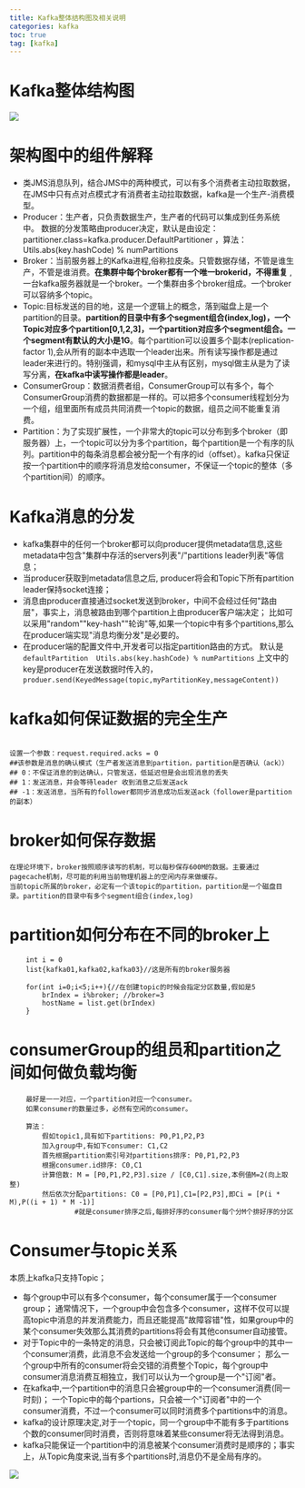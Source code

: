 ```yaml
---
title: Kafka整体结构图及相关说明
categories: kafka   
toc: true  
tag: [kafka]
---
```



# Kafka整体结构图

![](http://ols7leonh.bkt.clouddn.com//assert/img/bigdata/kafka/structure/1.png)

 

# 架构图中的组件解释
* 类JMS消息队列，结合JMS中的两种模式，可以有多个消费者主动拉取数据，在JMS中只有点对点模式才有消费者主动拉取数据，kafka是一个生产-消费模型。
* Producer：生产者，只负责数据生产，生产者的代码可以集成到任务系统中。  数据的分发策略由producer决定，默认是由设定：partitioner.class=kafka.producer.DefaultPartitioner ，算法：Utils.abs(key.hashCode) % numPartitions
* Broker：当前服务器上的Kafka进程,俗称拉皮条。只管数据存储，不管是谁生产，不管是谁消费。**在集群中每个broker都有一个唯一brokerid，不得重复** ,一台kafka服务器就是一个broker。一个集群由多个broker组成。一个broker可以容纳多个topic。
* Topic:目标发送的目的地，这是一个逻辑上的概念，落到磁盘上是一个partition的目录。**partition的目录中有多个segment组合(index,log)，一个Topic对应多个partition[0,1,2,3]，一个partition对应多个segment组合。一个segment有默认的大小是1G**。每个partition可以设置多个副本(replication-factor 1),会从所有的副本中选取一个leader出来。所有读写操作都是通过leader来进行的。特别强调，和mysql中主从有区别，mysql做主从是为了读写分离，**在kafka中读写操作都是leader**。
* ConsumerGroup：数据消费者组，ConsumerGroup可以有多个，每个ConsumerGroup消费的数据都是一样的。可以把多个consumer线程划分为一个组，组里面所有成员共同消费一个topic的数据，组员之间不能重复消费。
* Partition：为了实现扩展性，一个非常大的topic可以分布到多个broker（即服务器）上，一个topic可以分为多个partition，每个partition是一个有序的队列。partition中的每条消息都会被分配一个有序的id（offset）。kafka只保证按一个partition中的顺序将消息发给consumer，不保证一个topic的整体（多个partition间）的顺序。


# Kafka消息的分发

* kafka集群中的任何一个broker都可以向producer提供metadata信息,这些metadata中包含"集群中存活的servers列表"/"partitions leader列表"等信息；
* 当producer获取到metadata信息之后, producer将会和Topic下所有partition leader保持socket连接；
* 消息由producer直接通过socket发送到broker，中间不会经过任何"路由层"，事实上，消息被路由到哪个partition上由producer客户端决定；
比如可以采用"random""key-hash""轮询"等,如果一个topic中有多个partitions,那么在producer端实现"消息均衡分发"是必要的。
* 在producer端的配置文件中,开发者可以指定partition路由的方式。
 默认是`defaultPartition  Utils.abs(key.hashCode) % numPartitions`
上文中的key是producer在发送数据时传入的，`produer.send(KeyedMessage(topic,myPartitionKey,messageContent))`


# kafka如何保证数据的完全生产
```

设置一个参数：request.required.acks = 0   
##该参数是消息的确认模式（生产者发送消息到partition，partition是否确认（ack））
## 0：不保证消息的到达确认，只管发送，低延迟但是会出现消息的丢失
## 1：发送消息，并会等待leader 收到消息之后发送ack
## -1：发送消息，当所有的follower都同步消息成功后发送ack（follower是partition的副本）
```
	
# broker如何保存数据
	在理论环境下，broker按照顺序读写的机制，可以每秒保存600M的数据。主要通过pagecache机制，尽可能的利用当前物理机器上的空闲内存来做缓存。
	当前topic所属的broker，必定有一个该topic的partition，partition是一个磁盘目录。partition的目录中有多个segment组合(index,log)

# partition如何分布在不同的broker上
```
	int i = 0
	list{kafka01,kafka02,kafka03}//这是所有的broker服务器
	
	for(int i=0;i<5;i++){//在创建topic的时候会指定分区数量,假如是5
		brIndex = i%broker; //broker=3
		hostName = list.get(brIndex)
	}
```
	
# consumerGroup的组员和partition之间如何做负载均衡
```
	最好是一一对应，一个partition对应一个consumer。
	如果consumer的数量过多，必然有空闲的consumer。
	
	算法：
		假如topic1,具有如下partitions: P0,P1,P2,P3
		加入group中,有如下consumer: C1,C2
		首先根据partition索引号对partitions排序: P0,P1,P2,P3
		根据consumer.id排序: C0,C1
		计算倍数: M = [P0,P1,P2,P3].size / [C0,C1].size,本例值M=2(向上取整)
		然后依次分配partitions: C0 = [P0,P1],C1=[P2,P3],即Ci = [P(i * M),P((i + 1) * M -1)]
                #就是consumer排序之后,每排好序的consumer每个分M个排好序的分区
```


# Consumer与topic关系
本质上kafka只支持Topic；
* 每个group中可以有多个consumer，每个consumer属于一个consumer group；
通常情况下，一个group中会包含多个consumer，这样不仅可以提高topic中消息的并发消费能力，而且还能提高"故障容错"性，如果group中的某个consumer失效那么其消费的partitions将会有其他consumer自动接管。
* 对于Topic中的一条特定的消息，只会被订阅此Topic的每个group中的其中一个consumer消费，此消息不会发送给一个group的多个consumer；
那么一个group中所有的consumer将会交错的消费整个Topic，每个group中consumer消息消费互相独立，我们可以认为一个group是一个"订阅"者。
* 在kafka中,一个partition中的消息只会被group中的一个consumer消费(同一时刻)；
一个Topic中的每个partions，只会被一个"订阅者"中的一个consumer消费，不过一个consumer可以同时消费多个partitions中的消息。
* kafka的设计原理决定,对于一个topic，同一个group中不能有多于partitions个数的consumer同时消费，否则将意味着某些consumer将无法得到消息。
* kafka只能保证一个partition中的消息被某个consumer消费时是顺序的；事实上，从Topic角度来说,当有多个partitions时,消息仍不是全局有序的。



 ![](http://ols7leonh.bkt.clouddn.com//assert/img/bigdata/kafka/structure/2.png)
















